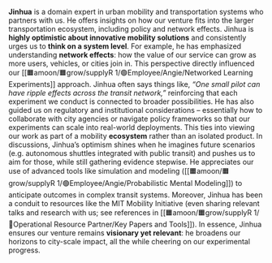 **Jinhua** is a domain expert in urban mobility and transportation systems who partners with us. He offers insights on how our venture fits into the larger transportation ecosystem, including policy and network effects. Jinhua is **highly optimistic about innovative mobility solutions** and consistently urges us to **think on a system level**. For example, he has emphasized understanding **network effects**: how the value of our service can grow as more users, vehicles, or cities join in. This perspective directly influenced our [[🟧amoon/🟧grow/supplyR 1/🟢Employee/Angie/Networked Learning Experiments]] approach. Jinhua often says things like, _“One small pilot can have ripple effects across the transit network,”_ reinforcing that each experiment we conduct is connected to broader possibilities. He has also guided us on regulatory and institutional considerations – essentially how to collaborate with city agencies or navigate policy frameworks so that our experiments can scale into real-world deployments. This ties into viewing our work as part of a mobility **ecosystem** rather than an isolated product. In discussions, Jinhua’s optimism shines when he imagines future scenarios (e.g. autonomous shuttles integrated with public transit) and pushes us to aim for those, while still gathering evidence stepwise. He appreciates our use of advanced tools like simulation and modeling ([[🟧amoon/🟧grow/supplyR 1/🟢Employee/Angie/Probabilistic Mental Modeling]]) to anticipate outcomes in complex transit systems. Moreover, Jinhua has been a conduit to resources like the MIT Mobility Initiative (even sharing relevant talks and research with us; see references in [[🟧amoon/🟧grow/supplyR 1/🔴Operational Resource Partner/Key Papers and Tools]]). In essence, Jinhua ensures our venture remains **visionary yet relevant**: he broadens our horizons to city-scale impact, all the while cheering on our experimental progress.